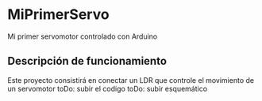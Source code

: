 # MiPrimerServo
Mi primer servomotor controlado con Arduino

## Descripción de funcionamiento

Este proyecto consistirá en conectar un LDR que controle el movimiento de un servomotor
toDo: subir el codigo
toDo: subir esquemático
